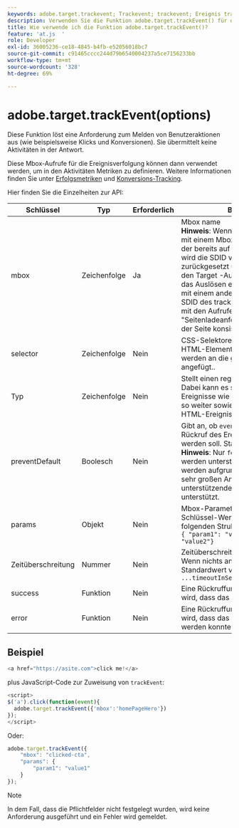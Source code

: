 ```yaml
---
keywords: adobe.target.trackevent; Trackevent; trackevent; Ereignis tracken; at.js; Funktionen; funktion; Preventdefault; preventdefault; Standard verhindern
description: Verwenden Sie die Funktion adobe.target.trackEvent() für die JavaScript-Bibliothek "Adobe [!DNL Target] at.js", um eine Anforderung zum Reporting von Benutzeraktionen auszulösen, z. B. Klicks und Konversionen auf Ihrer Site.
title: Wie verwende ich die Funktion adobe.target.trackEvent()?
feature: 'at.js  '
role: Developer
exl-id: 36005236-ce18-4845-b4fb-e52056018bc7
source-git-commit: c91465cccc244d79b6540004237a5ce7156233bb
workflow-type: tm+mt
source-wordcount: '328'
ht-degree: 69%

---
```


# adobe.target.trackEvent(options)

Diese Funktion löst eine Anforderung zum Melden von Benutzeraktionen aus (wie beispielsweise Klicks und Konversionen). Sie übermittelt keine Aktivitäten in der Antwort.

Diese Mbox-Aufrufe für die Ereignisverfolgung können dann verwendet werden, um in den Aktivitäten Metriken zu definieren. Weitere Informationen finden Sie unter [Erfolgsmetriken](/help/c-activities/r-success-metrics/success-metrics.md#reference_D011575C85DA48E989A244593D9B9924) und [Konversions-Tracking](/help/c-implementing-target/c-implementing-target-for-client-side-web/how-to-deployatjs/implementing-target-without-a-tag-manager.md#task_E85D2F64FEB84201A594F2288FABF053).

Hier finden Sie die Einzelheiten zur API:

| Schlüssel | Typ | Erforderlich | Beschreibung |
|--- |--- |--- |--- |
| mbox | Zeichenfolge | Ja | Mbox name <br>**Hinweis**: Wenn ein trackEvent() -Aufruf mit einem Mbox-Namen ausgelöst wird, der bereits auf der Seite ausgelöst wurde, wird die SDID von trackEvent() zurückgesetzt und unterscheidet sich von den Target -Aufrufen auf der Seite. Durch das Auslösen eines trackEvent() -Aufrufs mit einem anderen Mbox-Namen wird die SDID des trackEvent() -Aufrufs jedoch mit den Aufrufen &quot;Seitenladeanforderung/triggerView()&quot;auf der Seite konsistent. |
| selector | Zeichenfolge | Nein | CSS-Selektoren für die Ermittlung der HTML-Elemente Die Ereignislistener werden an die gefundenen Elemente angefügt.. |
| Typ | Zeichenfolge | Nein | Stellt einen registrierten Ereignistyp dar. Dabei kann es sich um HTML-bekannte Ereignisse wie „click“, „mousedown“ und so weiter sowie benutzerdefinierte HTML-Ereignisse handeln. |
| preventDefault | Boolesch | Nein | Gibt an, ob `event.preventDefault()` im Rückruf des Ereignislisteners verwendet werden soll. Standard ist „false“.<br>**Hinweis**: Nur  `form[submit]` und  `a[click]` werden unterstützt. Andere Szenarien werden aufgrund der Komplexität und der sehr großen Anzahl an zu unterstützenden Szenarien nicht unterstützt. |
| params | Objekt | Nein | Mbox-Parameter Ein Objekt aus Schlüssel-Wert-Paaren mit der folgenden Struktur:<br>`{ "param1": "value1", "param2": "value2"}` |
| Zeitüberschreitung | Nummer | Nein | Zeitüberschreitung in Millisekunden<br>Wenn nichts angegeben, wird der Standardwert verwendet:<br>`...timeoutInSeconds: 0.15...}` |
| success | Funktion | Nein | Eine Rückruffunktion, mit der signalisiert wird, dass das Ereignis gemeldet wurde |
| error | Funktion | Nein | Eine Rückruffunktion, mit der signalisiert wird, dass das Ereignis nicht gemeldet werden konnte |

## Beispiel

```javascript
<a href="https://asite.com">click me!</a> 
```

plus JavaScript-Code zur Zuweisung von `trackEvent`:

```javascript
<script> 
$('a').click(function(event){ 
  adobe.target.trackEvent({'mbox':'homePageHero'}) 
}); 
</script> 
```

Oder:

```javascript
adobe.target.trackEvent({ 
    "mbox": "clicked-cta", 
    "params": { 
        "param1": "value1" 
    } 
});
```

>[!NOTE]
>
>In dem Fall, dass die Pflichtfelder nicht festgelegt wurden, wird keine Anforderung ausgeführt und ein Fehler wird gemeldet.
